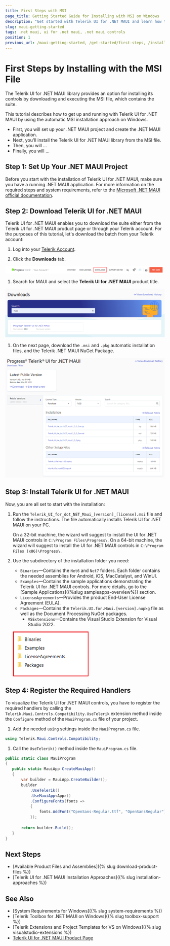 ```yaml
---
title: First Steps with MSI
page_title: Getting Started Guide for Installing with MSI on Windows
description: "Get started with Telerik UI for .NET MAUI and learn how to install the controls from an MSI file, and then build and run a sample application."
slug: maui-getting-started
tags: .net maui, ui for .net maui, .net maui controls
position: 1
previous_url: /maui-getting-started, /get-started/first-steps, /installation/windows/install-msi
---
```


# First Steps by Installing with the MSI File

The Telerik UI for .NET MAUI library provides an option for installing its controls by downloading and executing the MSI file, which contains the suite.

This tutorial describes how to get up and running with Telerik UI for .NET MAUI by using the automatic MSI installation approach on Windows.

* First, you will set up your .NET MAUI project and create the .NET MAUI application.
* Next, you'll install the Telerik UI for .NET MAUI library from the MSI file.
* Then, you will ...
* Finally, you will ...

## Step 1: Set Up Your .NET MAUI Project

Before you start with the installation of Telerik UI for .NET MAUI, make sure you have a running .NET MAUI application. For more information on the required steps and system requirements, refer to the [Microsoft .NET MAUI official documentation](https://docs.microsoft.com/en-us/dotnet/maui/get-started/installation).

## Step 2: Download Telerik UI for .NET MAUI

Telerik UI for .NET MAUI enables you to download the suite either from the Telerik UI for .NET MAUI product page or through your Telerik account. For the purposes of this tutorial, let's download the batch from your Telerik account:

1. Log into your [Telerik Account](https://www.telerik.com/account/).

1. Click the __Downloads__ tab.

  ![Telerik UI for .NET MAUI Download tab in your account](images/download-tab.png)

1. Search for MAUI and select the __Telerik UI for .NET MAUI__ product title.

  ![Telerik UI for .NET MAUI Search field in your account](images/search-for-maui.png)

1. On the next page, download the `.msi` and `.pkg` automatic installation files, and the Telerik .NET MAUI NuGet Package.

  ![Telerik UI for .NET MAUI available product files in your account](images/product-files.png)

## Step 3: Install Telerik UI for .NET MAUI

Now, you are all set to start with the installation:

1. Run the `Telerik_UI_for_dot_NET_Maui_[version]_[license].msi` file and follow the instructions. The file automatically installs Telerik UI for .NET MAUI on your PC.

    On a 32-bit machine, the wizard will suggest to install the UI for .NET MAUI controls in `C:\Program Files\Progress\`. On a 64-bit machine, the wizard will suggest to install the UI for .NET MAUI controls in `C:\Program Files (x86)\Progress\`.

1. Use the subdirectory of the installation folder you need:

    * `Binaries`&mdash;Contains the `Net6` and `Net7` folders. Each folder contains the needed assemblies for Android, iOS, MacCatalyst, and WinUI.
    * `Examples`&mdash;Contains the sample applications demonstrating the Telerik UI for .NET MAUI controls. For more details, go to the [Sample Applications]({%slug sampleapps-overview%}) section.
    * `LicenseAgreements`&mdash;Provides the product End-User License Agreement (EULA).
    * `Packages`&mdash;Contains the `Telerik.UI.for.Maui.[version].nupkg` file as well as the Document Processing NuGet packages.
	  * `VSExtensions`&mdash;Contains the Visual Studio Extension for Visual Studio 2022.

    ![Telerik .NET MAUI Installation folder with the displayed subdirectories](images/telerik-ui-for-maui-installation-folder.png)

## Step 4: Register the Required Handlers

To visualize the Telerik UI for .NET MAUI controls, you have to register the required handlers by calling the `Telerik.Maui.Controls.Compatibility.UseTelerik` extension method inside the `Configure` method of the `MauiProgram.cs` file of your project.

1. Add the needed `using` settings inside the `MauiProgram.cs` file.

 ```C#
using Telerik.Maui.Controls.Compatibility;
 ```

1. Call the `UseTelerik()` method inside the `MauiProgram.cs` file.

 ```C#
public static class MauiProgram
{
	public static MauiApp CreateMauiApp()
	{
		var builder = MauiApp.CreateBuilder();
		builder
			.UseTelerik()
			.UseMauiApp<App>()
			.ConfigureFonts(fonts =>
			{
				fonts.AddFont("OpenSans-Regular.ttf", "OpenSansRegular");
			});

		return builder.Build();
	}
}
 ```

## Next Steps

* [Available Product Files and Assemblies]({% slug download-product-files %})
* [Telerik UI for .NET MAUI Installation Approaches]({% slug installation-approaches %})

## See Also

* [System Requirements for Windows]({% slug system-requirements %})
* [Telerik Toolbox for .NET MAUI on Windows]({% slug toolbox-support %})
* [Telerik Extensions and Project Templates for VS on Windows]({% slug visualstudio-extensions %})
* [Telerik UI for .NET MAUI Product Page](https://www.telerik.com/maui-ui)
